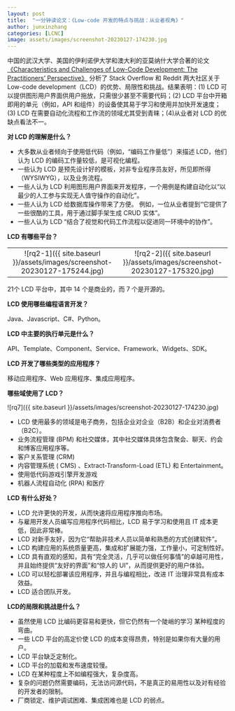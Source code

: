 ```yaml
---
layout: post
title:  "一分钟读论文：《Low-code 开发的特点与挑战：从业者视角》"
author: junxinzhang
categories: [LCNC]
image: assets/images/screenshot-20230127-174230.jpg
---
```

中国的武汉大学、美国的伊利诺伊大学和澳大利的亚莫纳什大学合著的论文[《Characteristics and Challenges of Low-Code Development: The Practitioners’ Perspective》][paper1-url] 分析了 Stack Overflow 和 Reddit 两大社区关于 Low-code development（LCD）的优势、局限性和挑战。结果表明：(1) LCD 可以提供图形用户界面供用户拖放，只需很少甚至不需要代码；(2) LCD 平台中开箱即用的单元（例如，API 和组件）的设备使其易于学习和使用并加快开发速度；(3) LCD 在需要自动化流程和工作流的领域尤其受到青睐；(4)从业者对 LCD 的优缺点看法不一。

**对 LCD 的理解是什么？**
- 大多数从业者倾向于使用低代码（例如，“编码工作量低”）来描述 LCD，他们认为 LCD 的编码工作量较低，是可视化编程。 
- 一些认为 LCD 是预先设计好的模板，对非专业程序员友好，所见即所得（WYSIWYG），以及业务流程。 
- 一些人认为 LCD 利用图形用户界面来开发程序，一个用例是构建自动化以“以最少的人工参与实现无人值守操作的自动化”。 
- 一些人认为 LCD 给数据库操作带来了方便。 例如，一位从业者提到“它提供了一些很酷的工具，用于通过脚手架生成 CRUD 实体”。 
- 一些人认为 LCD “结合了视觉和代码工作流程以促进同一环境中的协作”。

**LCD 有哪些平台？**

|                                       |                                       |
|:-------------------------------------:|:-------------------------------------:|
|![rq2-1]({{ site.baseurl }}/assets/images/screenshot-20230127-175244.jpg)| ![rq2-2]({{ site.baseurl }}/assets/images/screenshot-20230127-175320.jpg) |

21个 LCD 平台中，其中 14 个是商业的，而 7 个是开源的。 

**LCD 使用哪些编程语言开发？**

Java、Javascript、C#、Python。

**LCD 中主要的执行单元是什么？**

API、Template、Component、Service、Framework、Widgets、SDK。 

**LCD 开发了哪些类型的应用程序？**

移动应用程序、Web 应用程序、集成应用程序。

**哪些域使用了 LCD？**

![rq7]({{ site.baseurl }}/assets/images/screenshot-20230127-174230.jpg)

- LCD 使用最多的领域是电子商务，包括企业对企业（B2B）和企业对消费者（B2C）。 
- 业务流程管理 (BPM) 和社交媒体，其中社交媒体具体包含聚会、聊天、约会和博客应用程序等。
- 客户关系管理 (CRM)
- 内容管理系统 ( CMS) 、Extract-Transform-Load (ETL) 和 Entertainment。 
- 使用低代码游戏引擎开发游戏
- 机器人流程自动化 (RPA) 和医疗

**LCD 有什么好处？**
- LCD 允许更快的开发，从而快速将应用程序推向市场。 
- 与雇用开发人员编写应用程序代码相比，LCD 易于学习和使用且 IT 成本更低，因此非常棒。
- LCD 对新手友好，因为它“帮助非技术人员以简单和熟悉的方式创建软件”。
- LCD 构建应用的系统质量更高，集成和扩展能力强，工作量小，可定制性好。
- LCD 具有直观的感知，具有“完全灵活，几乎可以做任何事情”的卓越可用性，并且始终提供“友好的界面”和“惊人的 UI”，从而提供更好的用户体验。 
- LCD 可以轻松部署该应用程序，并且与编程相比，改进 IT 治理非常具有成本效益。 
- LCD 适合团队开发。

**LCD的局限和挑战是什么？**
- 虽然使用 LCD 比编码更容易和更快，但它仍然有一个陡峭的学习 某种程度的弯曲。 
- 一些 LCD 平台的高定价使 LCD 的成本变得昂贵，特别是如果你有大量的用户。 
- LCD 平台缺乏定制化。 
- LCD 平台的加载和发布速度较慢。 
- LCD 在某种程度上不如编程强大，复杂度高。 
- 复杂的问题仍然需要编码，无法访问源代码，不是真正的易用性以及对有经验的开发者的限制。 
- 厂商锁定、维护调试困难、集成困难也是 LCD 的弱点。 


[paper1-url]: https://www.semanticscholar.org/reader/a902af2c82e161e82d7fc247d67961a972fea767